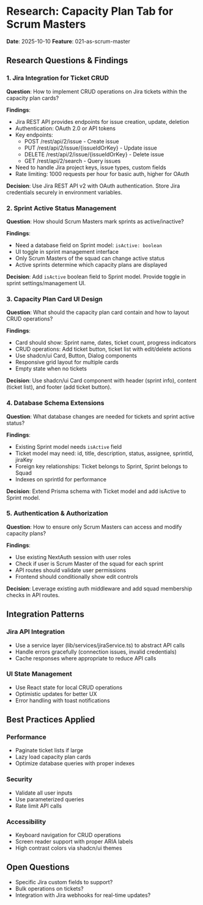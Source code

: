 # Research: Capacity Plan Tab for Scrum Masters

**Date**: 2025-10-10
**Feature**: 021-as-scrum-master

## Research Questions & Findings

### 1. Jira Integration for Ticket CRUD
**Question**: How to implement CRUD operations on Jira tickets within the capacity plan cards?

**Findings**:
- Jira REST API provides endpoints for issue creation, update, deletion
- Authentication: OAuth 2.0 or API tokens
- Key endpoints:
  - POST /rest/api/2/issue - Create issue
  - PUT /rest/api/2/issue/{issueIdOrKey} - Update issue
  - DELETE /rest/api/2/issue/{issueIdOrKey} - Delete issue
  - GET /rest/api/2/search - Query issues
- Need to handle Jira project keys, issue types, custom fields
- Rate limiting: 1000 requests per hour for basic auth, higher for OAuth

**Decision**: Use Jira REST API v2 with OAuth authentication. Store Jira credentials securely in environment variables.

### 2. Sprint Active Status Management
**Question**: How should Scrum Masters mark sprints as active/inactive?

**Findings**:
- Need a database field on Sprint model: `isActive: boolean`
- UI toggle in sprint management interface
- Only Scrum Masters of the squad can change active status
- Active sprints determine which capacity plans are displayed

**Decision**: Add `isActive` boolean field to Sprint model. Provide toggle in sprint settings/management UI.

### 3. Capacity Plan Card UI Design
**Question**: What should the capacity plan card contain and how to layout CRUD operations?

**Findings**:
- Card should show: Sprint name, dates, ticket count, progress indicators
- CRUD operations: Add ticket button, ticket list with edit/delete actions
- Use shadcn/ui Card, Button, Dialog components
- Responsive grid layout for multiple cards
- Empty state when no tickets

**Decision**: Use shadcn/ui Card component with header (sprint info), content (ticket list), and footer (add ticket button).

### 4. Database Schema Extensions
**Question**: What database changes are needed for tickets and sprint active status?

**Findings**:
- Existing Sprint model needs `isActive` field
- Ticket model may need: id, title, description, status, assignee, sprintId, jiraKey
- Foreign key relationships: Ticket belongs to Sprint, Sprint belongs to Squad
- Indexes on sprintId for performance

**Decision**: Extend Prisma schema with Ticket model and add isActive to Sprint model.

### 5. Authentication & Authorization
**Question**: How to ensure only Scrum Masters can access and modify capacity plans?

**Findings**:
- Use existing NextAuth session with user roles
- Check if user is Scrum Master of the squad for each sprint
- API routes should validate user permissions
- Frontend should conditionally show edit controls

**Decision**: Leverage existing auth middleware and add squad membership checks in API routes.

## Integration Patterns

### Jira API Integration
- Use a service layer (lib/services/jiraService.ts) to abstract API calls
- Handle errors gracefully (connection issues, invalid credentials)
- Cache responses where appropriate to reduce API calls

### UI State Management
- Use React state for local CRUD operations
- Optimistic updates for better UX
- Error handling with toast notifications

## Best Practices Applied

### Performance
- Paginate ticket lists if large
- Lazy load capacity plan cards
- Optimize database queries with proper indexes

### Security
- Validate all user inputs
- Use parameterized queries
- Rate limit API calls

### Accessibility
- Keyboard navigation for CRUD operations
- Screen reader support with proper ARIA labels
- High contrast colors via shadcn/ui themes

## Open Questions
- Specific Jira custom fields to support?
- Bulk operations on tickets?
- Integration with Jira webhooks for real-time updates?